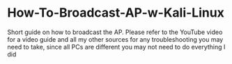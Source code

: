# How-To-Broadcast-AP-w-Kali-Linux
Short guide on how to broadcast the AP. Please refer to the YouTube video for a video guide and all my other sources for any troubleshooting you may need to take, since all PCs are different you may not need to do everything I did
